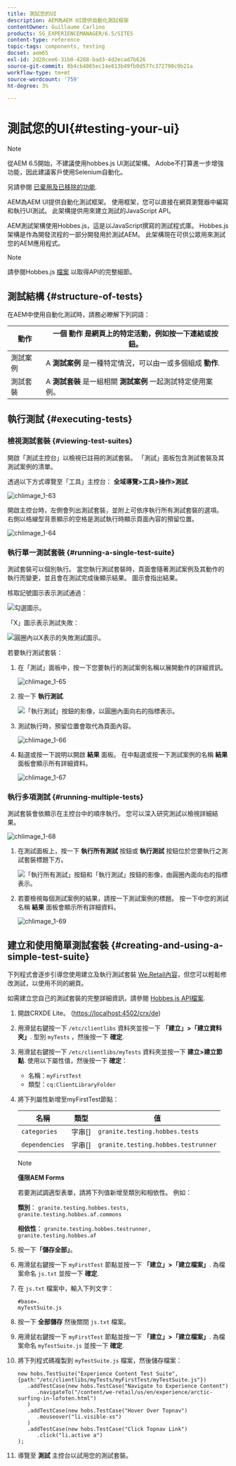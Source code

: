 ```yaml
---
title: 測試您的UI
description: AEM為AEM UI提供自動化測試框架
contentOwner: Guillaume Carlino
products: SG_EXPERIENCEMANAGER/6.5/SITES
content-type: reference
topic-tags: components, testing
docset: aem65
exl-id: 2d28cee6-31b0-4288-bad3-4d2ecad7b626
source-git-commit: 8b4cb4065ec14e813b49fb0d577c372790c9b21a
workflow-type: tm+mt
source-wordcount: '759'
ht-degree: 3%

---
```


# 測試您的UI{#testing-your-ui}

>[!NOTE]
>
>從AEM 6.5開始，不建議使用hobbes.js UI測試架構。 Adobe不打算進一步增強功能，因此建議客戶使用Selenium自動化。
>
>另請參閱 [已棄用及已移除的功能](/help/release-notes/deprecated-removed-features.md).

AEM為AEM UI提供自動化測試框架。 使用框架，您可以直接在網頁瀏覽器中編寫和執行UI測試。 此架構提供用來建立測試的JavaScript API。

AEM測試架構使用Hobbes.js，這是以JavaScript撰寫的測試程式庫。 Hobbes.js架構是作為開發流程的一部分開發用於測試AEM。 此架構現在可供公眾用來測試您的AEM應用程式。

>[!NOTE]
>
>請參閱Hobbes.js [檔案](https://developer.adobe.com/experience-manager/reference-materials/6-5/test-api/index.html) 以取得API的完整細節。

## 測試結構 {#structure-of-tests}

在AEM中使用自動化測試時，請務必瞭解下列詞語：

| 動作 | 一個 **動作** 是網頁上的特定活動，例如按一下連結或按鈕。 |
|---|---|
| 測試案例 | A **測試案例** 是一種特定情況，可以由一或多個組成 **動作**. |
| 測試套裝 | A **測試套裝** 是一組相關 **測試案例** 一起測試特定使用案例。 |

## 執行測試 {#executing-tests}

### 檢視測試套裝 {#viewing-test-suites}

開啟「測試主控台」以檢視已註冊的測試套裝。 「測試」面板包含測試套裝及其測試案例的清單。

透過以下方式導覽至「工具」主控台： **全域導覽>工具>操作>測試**.

![chlimage_1-63](assets/chlimage_1-63.png)

開啟主控台時，左側會列出測試套裝，並附上可依序執行所有測試套裝的選項。 右側以格線型背景顯示的空格是測試執行時顯示頁面內容的預留位置。

![chlimage_1-64](assets/chlimage_1-64.png)

### 執行單一測試套裝 {#running-a-single-test-suite}

測試套裝可以個別執行。 當您執行測試套裝時，頁面會隨著測試案例及其動作的執行而變更，並且會在測試完成後顯示結果。 圖示會指出結果。

核取記號圖示表示測試通過：

![勾選圖示。](do-not-localize/chlimage_1-2.png)

「X」圖示表示測試失敗：

![圓圈內以X表示的失敗測試圖示。](do-not-localize/chlimage_1-3.png)

若要執行測試套裝：

1. 在「測試」面板中，按一下您要執行的測試案例名稱以展開動作的詳細資訊。

   ![chlimage_1-65](assets/chlimage_1-65.png)

1. 按一下 **執行測試**.

   ![「執行測試」按鈕的影像，以圓圈內面向右的指標表示。](do-not-localize/chlimage_1-4.png)

1. 測試執行時，預留位置會取代為頁面內容。

   ![chlimage_1-66](assets/chlimage_1-66.png)

1. 點選或按一下說明以開啟 **結果** 面板。 在中點選或按一下測試案例的名稱 **結果** 面板會顯示所有詳細資料。

   ![chlimage_1-67](assets/chlimage_1-67.png)

### 執行多項測試 {#running-multiple-tests}

測試套裝會依顯示在主控台中的順序執行。 您可以深入研究測試以檢視詳細結果。

![chlimage_1-68](assets/chlimage_1-68.png)

1. 在測試面板上，按一下 **執行所有測試** 按鈕或 **執行測試** 按鈕位於您要執行之測試套裝標題下方。

   ![「執行所有測試」按鈕和「執行測試」按鈕的影像，由圓圈內面向右的指標表示。](do-not-localize/chlimage_1-5.png)

1. 若要檢視每個測試案例的結果，請按一下測試案例的標題。 按一下中您的測試名稱 **結果** 面板會顯示所有詳細資料。

   ![chlimage_1-69](assets/chlimage_1-69.png)

## 建立和使用簡單測試套裝 {#creating-and-using-a-simple-test-suite}

下列程式會逐步引導您使用建立及執行測試套裝 [We.Retail內容](/help/sites-developing/we-retail.md)，但您可以輕鬆修改測試，以使用不同的網頁。

如需建立您自己的測試套裝的完整詳細資訊，請參閱 [Hobbes.js API檔案](https://developer.adobe.com/experience-manager/reference-materials/6-5/test-api/index.html).

1. 開啟CRXDE Lite。 ([https://localhost:4502/crx/de](https://localhost:4502/crx/de))
1. 用滑鼠右鍵按一下 `/etc/clientlibs` 資料夾並按一下 **「建立」>「建立資料夾」**. 型別 `myTests` ，然後按一下 **確定**.
1. 用滑鼠右鍵按一下 `/etc/clientlibs/myTests` 資料夾並按一下 **建立>建立節點**. 使用以下屬性值，然後按一下 **確定**：

   * 名稱：`myFirstTest`
   * 類型：`cq:ClientLibraryFolder`

1. 將下列屬性新增至myFirstTest節點：

   | 名稱 | 類型 | 值 |
   |---|---|---|
   | `categories` | 字串[] | `granite.testing.hobbes.tests` |
   | `dependencies` | 字串[] | `granite.testing.hobbes.testrunner` |

   >[!NOTE]
   >
   >**僅限AEM Forms**
   >
   >
   >若要測試調適型表單，請將下列值新增至類別和相依性。 例如：
   >
   >
   >**類別**： `granite.testing.hobbes.tests, granite.testing.hobbes.af.commons`
   >
   >
   >**相依性**： `granite.testing.hobbes.testrunner, granite.testing.hobbes.af`

1. 按一下&#x200B;**「儲存全部」**。
1. 用滑鼠右鍵按一下 `myFirstTest` 節點並按一下 **「建立」>「建立檔案」**. 為檔案命名 `js.txt` 並按一下 **確定**.
1. 在 `js.txt` 檔案中，輸入下列文字：

   ```
   #base=.
   myTestSuite.js
   ```

1. 按一下 **全部儲存** 然後關閉 `js.txt` 檔案。
1. 用滑鼠右鍵按一下 `myFirstTest` 節點並按一下 **「建立」>「建立檔案」**. 為檔案命名 `myTestSuite.js` 並按一下 **確定**.
1. 將下列程式碼複製到 `myTestSuite.js` 檔案，然後儲存檔案：

   ```
   new hobs.TestSuite("Experience Content Test Suite", {path:"/etc/clientlibs/myTests/myFirstTest/myTestSuite.js"})
      .addTestCase(new hobs.TestCase("Navigate to Experience Content")
         .navigateTo("/content/we-retail/us/en/experience/arctic-surfing-in-lofoten.html")
      )
      .addTestCase(new hobs.TestCase("Hover Over Topnav")
         .mouseover("li.visible-xs")
      )
      .addTestCase(new hobs.TestCase("Click Topnav Link")
         .click("li.active a")
   );
   ```

1. 導覽至 **測試** 主控台以試用您的測試套裝。
